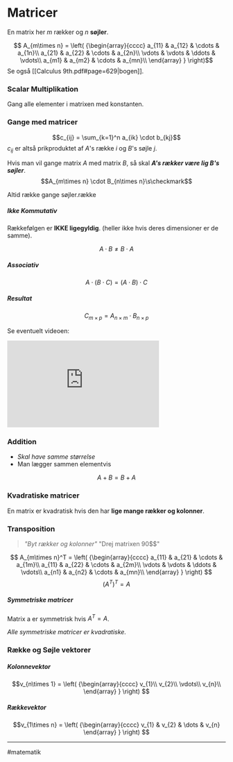 # Matricer
En matrix her $m$ rækker og $n$ **søjler**.

$$ A_{m\times n} =
\left( {\begin{array}{cccc}
a_{11} & a_{12} & \cdots & a_{1n}\\
a_{21} & a_{22} & \cdots & a_{2n}\\
\vdots & \vdots & \ddots & \vdots\\
a_{m1} & a_{m2} & \cdots & a_{mn}\\
\end{array} } \right)$$
Se også [[Calculus 9th.pdf#page=629|bogen]].

### Scalar Multiplikation
Gang alle elementer i matrixen med konstanten.

### Gange med matricer
$$c_{ij} = \sum_{k=1}^n a_{ik} \cdot b_{kj}$$
$c_{ij}$ er altså prikproduktet af $A$'s række $i$ og $B$'s søjle $j$.

Hvis man vil gange matrix $A$ med matrix $B$, så skal ***$A$'s rækker være lig $B$'s søjler***.
$$A_{m\times n} \cdot B_{n\times n}\s\checkmark$$

Altid række gange søjler.række


##### Ikke Kommutativ
Rækkefølgen er **IKKE ligegyldig**. (heller ikke hvis deres dimensioner er de samme).

$$A \cdot B \neq B \cdot A$$
##### Associativ
$$A \cdot (B \cdot C) = (A \cdot B) \cdot C$$

##### Resultat
$$C_{m\times p} = A_{n\times m} \cdot B_{n\times p}$$

Se eventuelt videoen:
<iframe width="350" height="200" src="https://www.youtube.com/embed/vzt9c7iWPxs" title="YouTube video player" frameborder="0" allow="accelerometer; autoplay; clipboard-write; encrypted-media; gyroscope; picture-in-picture" allowfullscreen></iframe>


### Addition
- *Skal have samme størrelse*
- Man lægger sammen elementvis

$$A + B = B + A$$

### Kvadratiske matricer
En matrix er kvadratisk hvis den har **lige mange rækker og kolonner**.

### Transposition
> *"Byt rækker og kolonner"*
> "Drej matrixen 90$$"

$$ A_{m\times n}^T =
\left( {\begin{array}{cccc}
a_{11} & a_{21} & \cdots & a_{1m}\\
a_{11} & a_{22} & \cdots & a_{2m}\\
\vdots & \vdots & \ddots & \vdots\\
a_{n1} & a_{n2} & \cdots & a_{mn}\\
\end{array} } \right) $$
$$\left(A^T\right)^T = A$$

##### Symmetriske matricer
Matrix a er symmetrisk hvis $A^T = A$.

*Alle symmetriske matricer er kvadratiske.*


### Række og Søjle vektorer

##### Kolonnevektor
 $$v_{n\times 1} =
\left( {\begin{array}{cccc}
v_{1}\\
v_{2}\\
\vdots\\
v_{n}\\
\end{array} } \right) $$
##### Rækkevektor
 $$v_{1\times n} =
\left( {\begin{array}{cccc}
v_{1} & v_{2} & \dots & v_{n}
\end{array} } \right) $$

---
#matematik 